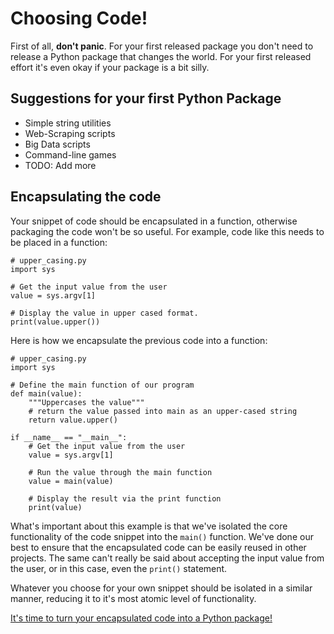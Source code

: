 # Choosing Code!

First of all, **don't panic**. For your first released package you don't need
to release a Python package that changes the world. For your first released
effort it's even okay if your package is a bit silly.

## Suggestions for your first Python Package

* Simple string utilities
* Web-Scraping scripts
* Big Data scripts
* Command-line games
* TODO: Add more

## Encapsulating the code

Your snippet of code should be encapsulated in a function, otherwise packaging
the code won't be so useful. For example, code like this needs to be placed
in a function:

    # upper_casing.py
    import sys

    # Get the input value from the user
    value = sys.argv[1]

    # Display the value in upper cased format.
    print(value.upper())

Here is how we encapsulate the previous code into a function:

    # upper_casing.py
    import sys

    # Define the main function of our program
    def main(value):
        """Uppercases the value"""
        # return the value passed into main as an upper-cased string
        return value.upper()

    if __name__ == "__main__":
        # Get the input value from the user
        value = sys.argv[1]

        # Run the value through the main function
        value = main(value)

        # Display the result via the print function
        print(value)

What's important about this example is that we've isolated the core
functionality of the code snippet into the `main()` function. We've done our
best to ensure that the encapsulated code can be easily reused in other
projects. The same can't really be said about accepting the input value
from the user, or in this case, even the `print()` statement.

Whatever you choose for your own snippet should be isolated in a similar
manner, reducing it to it's most atomic level of functionality.

[It's time to turn your encapsulated code into a Python package!](/creating_new_python_packages/README.rst)


